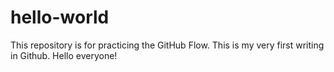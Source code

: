 # hello-world
This repository is for practicing the GitHub Flow.
This is my very first writing in Github. Hello everyone!
